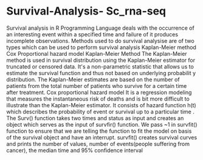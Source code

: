 # Survival-Analysis- Sc_rna-seq

Survival analysis in R Programming Language deals with the occurrence of an interesting event within a specified time and failure of it produces
incomplete observations. 
Methods used to do survival analysise are of two types which can be used to perform survival analysis 
Kaplan-Meier method Cox Proportional hazard model Kaplan-Meier Method The Kaplan-Meier method is used in survival distribution using the Kaplan-Meier estimator 
for truncated or censored data. It's a non-parametric statistic that allows us to estimate the survival function and thus not based on underlying probabilit
y distribution. The Kaplan-Meier estimates are based on the number of patients from the total number of patients who survive for a certain time after treatment.
Cox proportional hazard model It is a regression modeling that measures the instantaneous risk of deaths and is bit more difficult to illustrate than the
Kaplan-Meier estimator. It consists of hazard function h(t) which describes the probability of event or survival up to a particular time .
The Surv() function takes two times and status as input and creates an object which serves as the input of survfir() function. We pass ~1 in survfit() function
to ensure that we are telling the function to fit the model on basis of the survival object and have an interrupt. 
survfit() creates survival curves and prints the number of values, number of events(people suffering from cancer), the median time and 95% confidence interval 
